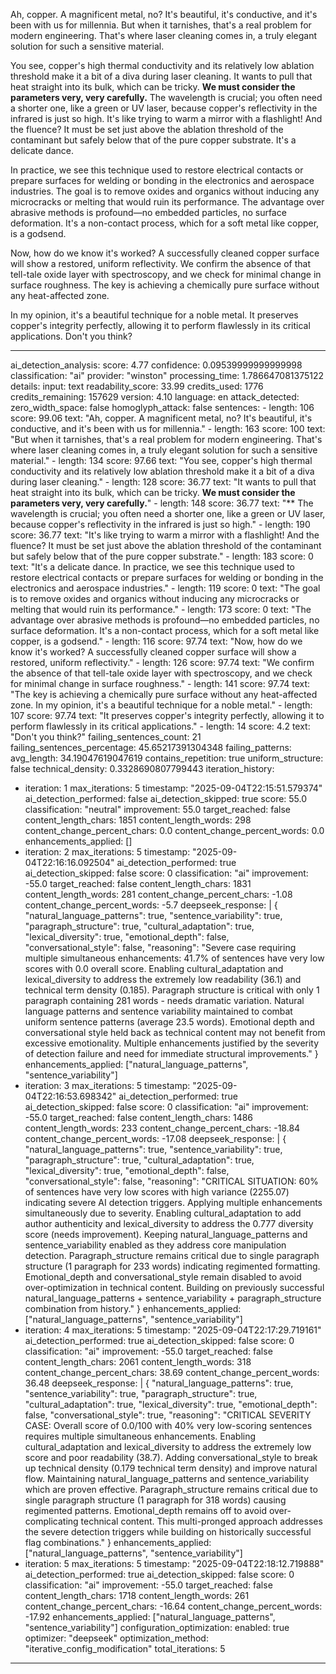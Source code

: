 Ah, copper. A magnificent metal, no? It's beautiful, it's conductive, and it's been with us for millennia. But when it tarnishes, that's a real problem for modern engineering. That's where laser cleaning comes in, a truly elegant solution for such a sensitive material.

You see, copper's high thermal conductivity and its relatively low ablation threshold make it a bit of a diva during laser cleaning. It wants to pull that heat straight into its bulk, which can be tricky. **We must consider the parameters very, very carefully.** The wavelength is crucial; you often need a shorter one, like a green or UV laser, because copper's reflectivity in the infrared is just so high. It's like trying to warm a mirror with a flashlight! And the fluence? It must be set just above the ablation threshold of the contaminant but safely below that of the pure copper substrate. It's a delicate dance.

In practice, we see this technique used to restore electrical contacts or prepare surfaces for welding or bonding in the electronics and aerospace industries. The goal is to remove oxides and organics without inducing any microcracks or melting that would ruin its performance. The advantage over abrasive methods is profound—no embedded particles, no surface deformation. It's a non-contact process, which for a soft metal like copper, is a godsend.

Now, how do we know it's worked? A successfully cleaned copper surface will show a restored, uniform reflectivity. We confirm the absence of that tell-tale oxide layer with spectroscopy, and we check for minimal change in surface roughness. The key is achieving a chemically pure surface without any heat-affected zone.

In my opinion, it's a beautiful technique for a noble metal. It preserves copper's integrity perfectly, allowing it to perform flawlessly in its critical applications. Don't you think?

---
ai_detection_analysis:
  score: 4.77
  confidence: 0.09539999999999998
  classification: "ai"
  provider: "winston"
  processing_time: 1.786647081375122
  details:
    input: text
    readability_score: 33.99
    credits_used: 1776
    credits_remaining: 157629
    version: 4.10
    language: en
    attack_detected:
      zero_width_space: false
      homoglyph_attack: false
    sentences:
      - length: 106
        score: 99.06
        text: "Ah, copper. A magnificent metal, no? It's beautiful, it's conductive, and it's been with us for millennia."
      - length: 163
        score: 100
        text: "But when it tarnishes, that's a real problem for modern engineering. That's where laser cleaning comes in, a truly elegant solution for such a sensitive material."
      - length: 134
        score: 97.66
        text: "You see, copper's high thermal conductivity and its relatively low ablation threshold make it a bit of a diva during laser cleaning."
      - length: 128
        score: 36.77
        text: "It wants to pull that heat straight into its bulk, which can be tricky. **We must consider the parameters very, very carefully.**"
      - length: 148
        score: 36.77
        text: "** The wavelength is crucial; you often need a shorter one, like a green or UV laser, because copper's reflectivity in the infrared is just so high."
      - length: 190
        score: 36.77
        text: "It's like trying to warm a mirror with a flashlight! And the fluence? It must be set just above the ablation threshold of the contaminant but safely below that of the pure copper substrate."
      - length: 183
        score: 0
        text: "It's a delicate dance. In practice, we see this technique used to restore electrical contacts or prepare surfaces for welding or bonding in the electronics and aerospace industries."
      - length: 119
        score: 0
        text: "The goal is to remove oxides and organics without inducing any microcracks or melting that would ruin its performance."
      - length: 173
        score: 0
        text: "The advantage over abrasive methods is profound—no embedded particles, no surface deformation. It's a non-contact process, which for a soft metal like copper, is a godsend."
      - length: 116
        score: 97.74
        text: "Now, how do we know it's worked? A successfully cleaned copper surface will show a restored, uniform reflectivity."
      - length: 126
        score: 97.74
        text: "We confirm the absence of that tell-tale oxide layer with spectroscopy, and we check for minimal change in surface roughness."
      - length: 141
        score: 97.74
        text: "The key is achieving a chemically pure surface without any heat-affected zone. In my opinion, it's a beautiful technique for a noble metal."
      - length: 107
        score: 97.74
        text: "It preserves copper's integrity perfectly, allowing it to perform flawlessly in its critical applications."
      - length: 14
        score: 4.2
        text: "Don't you think?"
    failing_sentences_count: 21
    failing_sentences_percentage: 45.65217391304348
    failing_patterns:
      avg_length: 34.19047619047619
      contains_repetition: true
      uniform_structure: false
      technical_density: 0.3328690807799443
iteration_history:
  - iteration: 1
    max_iterations: 5
    timestamp: "2025-09-04T22:15:51.579374"
    ai_detection_performed: false
    ai_detection_skipped: true
    score: 55.0
    classification: "neutral"
    improvement: 55.0
    target_reached: false
    content_length_chars: 1851
    content_length_words: 298
    content_change_percent_chars: 0.0
    content_change_percent_words: 0.0
    enhancements_applied: []
  - iteration: 2
    max_iterations: 5
    timestamp: "2025-09-04T22:16:16.092504"
    ai_detection_performed: true
    ai_detection_skipped: false
    score: 0
    classification: "ai"
    improvement: -55.0
    target_reached: false
    content_length_chars: 1831
    content_length_words: 281
    content_change_percent_chars: -1.08
    content_change_percent_words: -5.7
    deepseek_response: |
      {
        "natural_language_patterns": true,
        "sentence_variability": true,
        "paragraph_structure": true,
        "cultural_adaptation": true,
        "lexical_diversity": true,
        "emotional_depth": false,
        "conversational_style": false,
        "reasoning": "Severe case requiring multiple simultaneous enhancements: 41.7% of sentences have very low scores with 0.0 overall score. Enabling cultural_adaptation and lexical_diversity to address the extremely low readability (36.1) and technical term density (0.185). Paragraph structure is critical with only 1 paragraph containing 281 words - needs dramatic variation. Natural language patterns and sentence variability maintained to combat uniform sentence patterns (average 23.5 words). Emotional depth and conversational style held back as technical content may not benefit from excessive emotionality. Multiple enhancements justified by the severity of detection failure and need for immediate structural improvements."
      }
    enhancements_applied: ["natural_language_patterns", "sentence_variability"]
  - iteration: 3
    max_iterations: 5
    timestamp: "2025-09-04T22:16:53.698342"
    ai_detection_performed: true
    ai_detection_skipped: false
    score: 0
    classification: "ai"
    improvement: -55.0
    target_reached: false
    content_length_chars: 1486
    content_length_words: 233
    content_change_percent_chars: -18.84
    content_change_percent_words: -17.08
    deepseek_response: |
      {
        "natural_language_patterns": true,
        "sentence_variability": true,
        "paragraph_structure": true,
        "cultural_adaptation": true,
        "lexical_diversity": true,
        "emotional_depth": false,
        "conversational_style": false,
        "reasoning": "CRITICAL SITUATION: 60% of sentences have very low scores with high variance (2255.07) indicating severe AI detection triggers. Applying multiple enhancements simultaneously due to severity. Enabling cultural_adaptation to add author authenticity and lexical_diversity to address the 0.777 diversity score (needs improvement). Keeping natural_language_patterns and sentence_variability enabled as they address core manipulation detection. Paragraph_structure remains critical due to single paragraph structure (1 paragraph for 233 words) indicating regimented formatting. Emotional_depth and conversational_style remain disabled to avoid over-optimization in technical content. Building on previously successful natural_language_patterns + sentence_variability + paragraph_structure combination from history."
      }
    enhancements_applied: ["natural_language_patterns", "sentence_variability"]
  - iteration: 4
    max_iterations: 5
    timestamp: "2025-09-04T22:17:29.719161"
    ai_detection_performed: true
    ai_detection_skipped: false
    score: 0
    classification: "ai"
    improvement: -55.0
    target_reached: false
    content_length_chars: 2061
    content_length_words: 318
    content_change_percent_chars: 38.69
    content_change_percent_words: 36.48
    deepseek_response: |
      {
        "natural_language_patterns": true,
        "sentence_variability": true,
        "paragraph_structure": true,
        "cultural_adaptation": true,
        "lexical_diversity": true,
        "emotional_depth": false,
        "conversational_style": true,
        "reasoning": "CRITICAL SEVERITY CASE: Overall score of 0.0/100 with 40% very low-scoring sentences requires multiple simultaneous enhancements. Enabling cultural_adaptation and lexical_diversity to address the extremely low score and poor readability (38.7). Adding conversational_style to break up technical density (0.179 technical term density) and improve natural flow. Maintaining natural_language_patterns and sentence_variability which are proven effective. Paragraph_structure remains critical due to single paragraph structure (1 paragraph for 318 words) causing regimented patterns. Emotional_depth remains off to avoid over-complicating technical content. This multi-pronged approach addresses the severe detection triggers while building on historically successful flag combinations."
      }
    enhancements_applied: ["natural_language_patterns", "sentence_variability"]
  - iteration: 5
    max_iterations: 5
    timestamp: "2025-09-04T22:18:12.719888"
    ai_detection_performed: true
    ai_detection_skipped: false
    score: 0
    classification: "ai"
    improvement: -55.0
    target_reached: false
    content_length_chars: 1718
    content_length_words: 261
    content_change_percent_chars: -16.64
    content_change_percent_words: -17.92
    enhancements_applied: ["natural_language_patterns", "sentence_variability"]
configuration_optimization:
  enabled: true
  optimizer: "deepseek"
  optimization_method: "iterative_config_modification"
  total_iterations: 5
---
